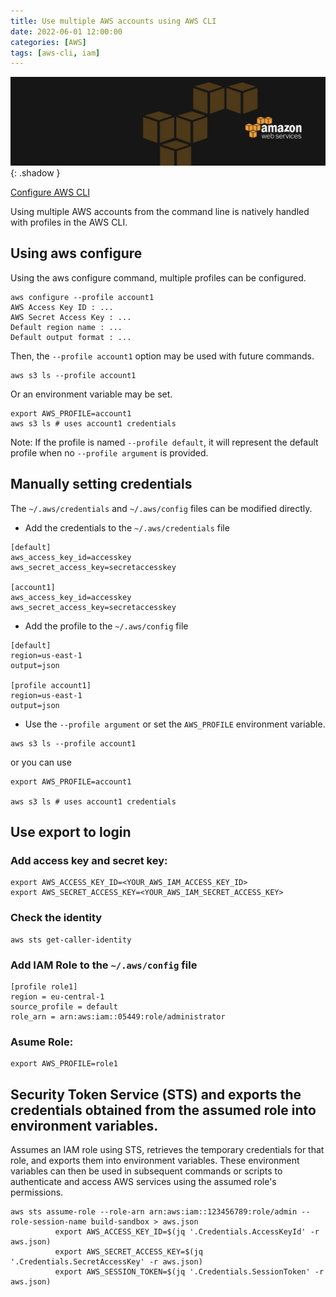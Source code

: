 ```yaml
---
title: Use multiple AWS accounts using AWS CLI
date: 2022-06-01 12:00:00
categories: [AWS]
tags: [aws-cli, iam]
---
```

<script defer data-domain="senad-d.github.io" src="https://plus.seki.ink/js/script.js"></script>
![](https://github.com/senad-d/senad-d.github.io/blob/main/_media/images/backgroun.png?raw=true){: .shadow }

[Configure AWS CLI](https://docs.aws.amazon.com/cli/latest/userguide/cli-chap-configure.html)

Using multiple AWS accounts from the command line is natively handled with profiles in the AWS CLI.

## Using aws configure
Using the aws configure command, multiple profiles can be configured.
```shell
aws configure --profile account1
AWS Access Key ID : ...
AWS Secret Access Key : ...
Default region name : ...
Default output format : ...
```

Then, the `--profile account1` option may be used with future commands.
```shell
aws s3 ls --profile account1
```

Or an environment variable may be set.
```shell
export AWS_PROFILE=account1
aws s3 ls # uses account1 credentials
```
Note: If the profile is named `--profile default`, it will represent the default profile when no `--profile argument` is provided.

## Manually setting credentials
The `~/.aws/credentials` and `~/.aws/config` files can be modified directly.

- Add the credentials to the `~/.aws/credentials` file

```shell
[default]
aws_access_key_id=accesskey
aws_secret_access_key=secretaccesskey

[account1]
aws_access_key_id=accesskey
aws_secret_access_key=secretaccesskey
```

- Add the profile to the `~/.aws/config` file

```shell
[default]
region=us-east-1
output=json

[profile account1]
region=us-east-1
output=json
```

- Use the `--profile argument` or set the `AWS_PROFILE` environment variable.

```shell
aws s3 ls --profile account1
```

or you can use

```shell
export AWS_PROFILE=account1

aws s3 ls # uses account1 credentials
```

## Use export to login

### Add access key and secret key:
```shell
export AWS_ACCESS_KEY_ID=<YOUR_AWS_IAM_ACCESS_KEY_ID>  
export AWS_SECRET_ACCESS_KEY=<YOUR_AWS_IAM_SECRET_ACCESS_KEY>
```

### Check the identity
```shell
aws sts get-caller-identity
```

### Add IAM Role to the `~/.aws/config` file
```shell
[profile role1]
region = eu-central-1
source_profile = default
role_arn = arn:aws:iam::05449:role/administrator
```
### Asume Role:
```shell
export AWS_PROFILE=role1
```
## Security Token Service (STS) and exports the credentials obtained from the assumed role into environment variables.
Assumes an IAM role using STS, retrieves the temporary credentials for that role, and exports them into environment variables. These environment variables can then be used in subsequent commands or scripts to authenticate and access AWS services using the assumed role's permissions.
```shell
aws sts assume-role --role-arn arn:aws:iam::123456789:role/admin --role-session-name build-sandbox > aws.json
          export AWS_ACCESS_KEY_ID=$(jq '.Credentials.AccessKeyId' -r aws.json)
          export AWS_SECRET_ACCESS_KEY=$(jq '.Credentials.SecretAccessKey' -r aws.json)
          export AWS_SESSION_TOKEN=$(jq '.Credentials.SessionToken' -r aws.json)
```